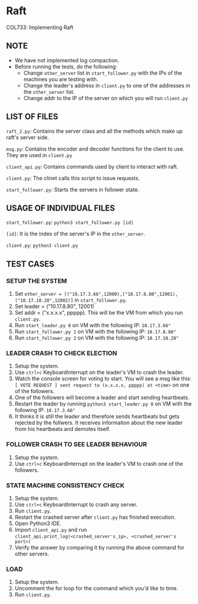 # Raft
COL733: Implementing Raft

## NOTE
- We have not implemented log compaction.
- Before running the tests, do the following:
  - Change `other_server` list in `start_follower.py` with the IPs of the machines you are testing with.
  - Change the leader's address in `client.py` to one of the addresses in the `other_server` list.
  - Change addr to the IP of the server on which you will run `client.py`

## LIST OF FILES
`raft_2.py`: Contains the server class and all the methods which make up raft's server side.

`msg.py`: Contains the encoder and decoder functions for the client to use. They are used in `client.py`

`client_api.py`: Contains commands used by client to interact with raft.

`client.py`: The clinet calls this script to issue requests.

`start_follower.py`: Starts the servers in follower state.

## USAGE OF INDIVIDUAL FILES
`start_follower.py`: `python3 start_follower.py [id]`

`[id]`: It is the index of the server's IP in the `other_server`.

`client.py`: `python3 client.py`

## TEST CASES

### SETUP THE SYSTEM
1. Set `other_server = [("10.17.3.66",12000),("10.17.8.80",12001),("10.17.10.20",12002)]` in `start_follower.py`.
2. Set leader = ("10.17.8.80", 12001) 
3. Set addr = ("x.x.x.x", ppppp). This will be the VM from which you run `client.py`.
4. Run `start_leader.py 0` on VM with the following IP: `10.17.3.66"`
5. Run `start_follower.py 1` on VM with the following IP: `10.17.8.80"`
6. Run `start_follower.py 2` on VM with the following IP: `10.17.10.20"`

### LEADER CRASH TO CHECK ELECTION
1. Setup the system.
2. Use `ctrl+c` KeyboardInterrupt on the leader's VM to crash the leader.
3. Watch the console screen for voting to start. You will see a msg like this: `[ VOTE REQUEST ] sent request to (x.x.x.x, ppppp) at <time>` on one of the followers.
4. One of the followers will become a leader and start sending heartbeats.
5. Restart the leader by running `python3 start_leader.py 0` on VM with the following IP: `10.17.3.66"`
6. It thinks it is still the leader and therefore sends heartbeats but gets rejected by the follwers. It receives information about the new leader from his heartbeats and demotes itself.

### FOLLOWER CRASH TO SEE LEADER BEHAVIOUR
1. Setup the system.
2. Use `ctrl+c` KeyboardInterrupt on the leader's VM to crash one of the followers.

### STATE MACHINE CONSISTENCY CHECK
1. Setup the system.
2. Use `ctrl+c` KeyboardInterrupt to crash any server.
3. Run `client.py`.
4. Restart the crashed server after `client.py` has finished execution.
5. Open Python3 IDE.
6. Import `client_api.py` and run `client_api.print_log(<crashed_server's_ip>, <crashed_server's port>)`
7. Verify the answer by comparing it by running the above command for other servers.

### LOAD
1. Setup the system.
2. Uncomment the for loop for the command which you'd like to time.
3. Run `client.py`.

